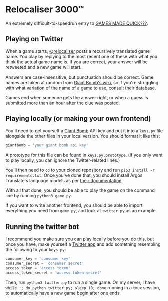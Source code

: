 # Relocaliser 3000™

An extremely difficult-to-speedrun entry to [GAMES MADE
QUICK???](https://itch.io/jam/games-made-quick).

## Playing on Twitter

When a game starts, [@relocaliser](https://twitter.com/relocaliser) posts a
recursively translated game name. You play by replying to the most recent one
of these with what you think the actual game name is. If you are correct, your
answer will be retweeted and a new game will start.

Answers are case-insensitive, but punctuation should be correct. Game names are
taken at random from [Giant Bomb's wiki](https://www.giantbomb.com/games/), so
if you're struggling with what variation of the name of a game to use, consult
their database.

Games end when someone gets the answer right, or when a guess is submitted more
than an hour after the clue was posted.

## Playing locally (or making your own frontend)

You'll need to get yourself a [Giant Bomb](http://www.giantbomb.com/api/) API
key and put it into a `keys.py` file alongside the other files in your local
version. You should format it like this:

```python
giantbomb = 'your giant bomb api key'
```

A prototype for this file can be found in `keys.py.prototype`. (If you only
want to play locally, you can ignore the Twitter-related lines.)

You'll then need to `cd` to your cloned repository and run `pip3 install -r
requirements.txt`. Once you've done that, you should install Argos Translate's
language models as per [their documentation][argos].

[argos]: https://github.com/argosopentech/argos-translate#importing-new-pairs-through-the-cli

With all that done, you should be able to play the game on the command line by
running `python3 game.py`.

If you want to write another frontend, you should be able to import everything
you need from `game.py`, and look at `twitter.py` as an example.

## Running the twitter bot

I recommend you make sure you can play locally before you do this, but once you
have, make yourself a [Twitter app](https://apps.twitter.com) and add something
resembling the following to your `keys.py`:

```python
consumer_key = 'consumer key'
consumer_secret = 'consumer secret'
access_token = 'access token'
access_token_secret = 'access token secret'
```

Then, run `python3 twitter.py` to run a single game. On my server, I have
`while :; do python twitter.py; sleep 10; done` running in a `tmux` session, to
automatically have a new game begin after one ends.

